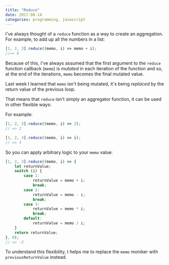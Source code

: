 ```yaml
---
title: "Reduce"
date: 2017-08-14
categories: programming, javascript
---
```


I've always thought of a `reduce` function as a way to create an aggregation.
For example, to add up all the numbers in a list:

```javascript
[1, 2, 3].reduce((memo, i) => memo + i);
//=> 6
```

Because of this, I've always assumed that the first argument to
the `reduce` function callback (`memo`) is _mutated_ in each iteration
of the function and so, at the end of the iterations, `memo` becomes the final
mutated value.

Last week I learned that `memo` isn't being mutated, it's being _replaced_
by the return value of the previous loop.

That means that `reduce` isn't simply an aggregator function, it can be used
in other flexible ways:

For example:

```javascript
[1, 2, 3].reduce((memo, i) => 2);
// => 2
```

```javascript
[1, 2, 3].reduce((memo, i) => i);
// => 3
```

So you can apply arbitrary logic to your `memo` value:

```javascript
[1, 2, 3].reduce((memo, i) => {
    let returnValue;
    switch (i) {
        case 1:
            returnValue = memo + i;
            break;
        case 2:
            returnValue = memo - i;
            break;
        case 3:
            returnValue = memo * i;
            break;
        default:
            returnValue = memo / i;
    }
    return returnValue;
}, 0);
// => -3
```

To understand this flexibility, t helps me to replace the `memo` moniker with `previousReturnValue` instead.

